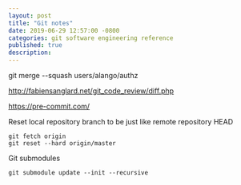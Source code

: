 ```yaml
---
layout: post
title: "Git notes"
date: 2019-06-29 12:57:00 -0800
categories: git software engineering reference
published: true
description:
---
```


git merge --squash users/alango/authz

http://fabiensanglard.net/git_code_review/diff.php

https://pre-commit.com/

Reset local repository branch to be just like remote repository HEAD

```
git fetch origin
git reset --hard origin/master
```

Git submodules
```
git submodule update --init --recursive
```